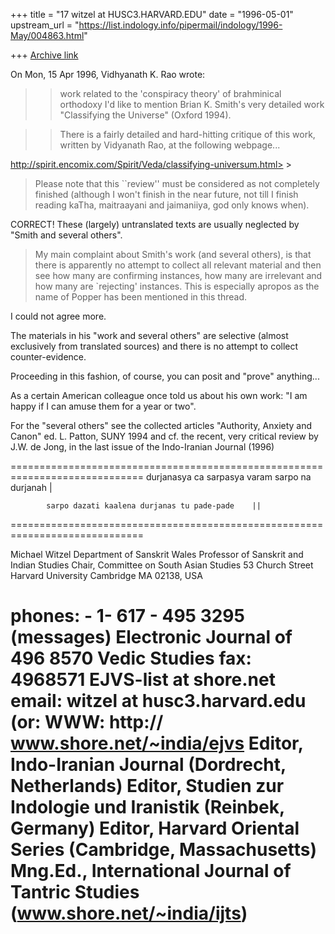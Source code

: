 +++
title = "17 witzel at HUSC3.HARVARD.EDU"
date = "1996-05-01"
upstream_url = "https://list.indology.info/pipermail/indology/1996-May/004863.html"

+++
[Archive link](https://list.indology.info/pipermail/indology/1996-May/004863.html)



On Mon, 15 Apr 1996, Vidhyanath K. Rao wrote:

>>   work related to the
> > 'conspiracy theory' of brahminical orthodoxy  I'd like to mention Brian K.
> > Smith's very detailed work "Classifying the Universe" (Oxford 1994). 

> > There is a fairly detailed and hard-hitting critique of 
> > this work, written by Vidyanath Rao, at the following
> > webpage...

http://spirit.encomix.com/Spirit/Veda/classifying-universum.html> >

> Please note that this ``review'' must be considered as not completely
> finished (although I won't finish in the near future, not till I finish
> reading kaTha, maitraayani and jaimaniiya, god only knows when).

 CORRECT! These (largely) untranslated texts are usually neglected by 
 "Smith and several others".

> My main complaint about Smith's work (and several others), is that
> there is apparently no attempt to collect all relevant material and
> then see how many are confirming instances, how many are irrelevant
> and how many are `rejecting' instances. This is especially apropos
> as the name of Popper has been mentioned in this thread.

I could not agree more. 

The materials in his "work and several others" are selective (almost
exclusively from translated sources) and there is no attempt to collect
counter-evidence.

Proceeding in this fashion, of course, you can posit and "prove"
anything... 

As a certain American colleague once told us about his own work: "I am happy 
if I can amuse them for a year or two". 

For the "several others" see the collected articles "Authority, Anxiety
and Canon" ed. L. Patton, SUNY 1994 and cf. the recent, very critical
review by J.W. de Jong, in the last issue of the Indo-Iranian Journal (1996)

=============================================================================
            durjanasya ca sarpasya varam sarpo na durjanah |

            sarpo dazati kaalena durjanas tu pade-pade    ||
=============================================================================

Michael Witzel                               Department of Sanskrit
Wales Professor of Sanskrit                  and Indian Studies
Chair, Committee on South Asian Studies      53 Church Street
Harvard University                           Cambridge MA 02138, USA

phones: - 1- 617 - 495 3295 (messages)       Electronic Journal of
                   496 8570                  Vedic Studies
fax:               4968571                   EJVS-list at shore.net
email:  witzel at husc3.harvard.edu             (or: WWW: http://
                                             www.shore.net/~india/ejvs 
Editor, Indo-Iranian Journal  (Dordrecht, Netherlands)
Editor, Studien zur Indologie und Iranistik (Reinbek, Germany)
Editor, Harvard Oriental Series  (Cambridge, Massachusetts)
Mng.Ed., International Journal of Tantric Studies
(www.shore.net/~india/ijts)
=============================================================================










